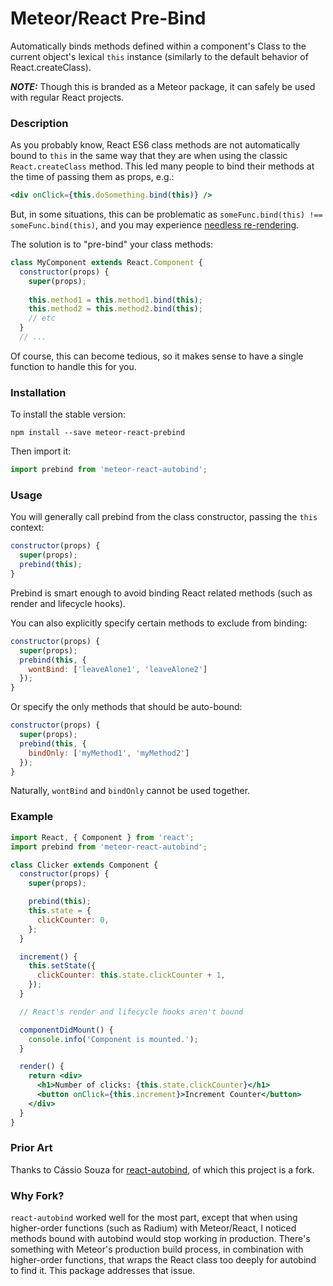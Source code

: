 # Meteor/React Pre-Bind

Automatically binds methods defined within a component's Class to the current object's lexical `this` instance (similarly to the default behavior of React.createClass).

***NOTE:*** Though this is branded as a Meteor package, it can safely be used with regular React projects.

### Description

As you probably know, React ES6 class methods are not automatically bound to `this` in the same way that they are when using the classic `React.createClass` method. This led many people to bind their methods at the time of passing them as props, e.g.:

```jsx
<div onClick={this.doSomething.bind(this)} />
```

But, in some situations, this can be problematic as `someFunc.bind(this) !== someFunc.bind(this)`, and you may experience [needless re-rendering](https://medium.com/@esamatti/react-js-pure-render-performance-anti-pattern-fb88c101332f).

The solution is to "pre-bind" your class methods:

```js
class MyComponent extends React.Component {
  constructor(props) {
    super(props);
    
    this.method1 = this.method1.bind(this);
    this.method2 = this.method2.bind(this);
    // etc
  }
  // ...
```

Of course, this can become tedious, so it makes sense to have a single function to handle this for you.

### Installation

To install the stable version:

```
npm install --save meteor-react-prebind
```

Then import it:

```js
import prebind from 'meteor-react-autobind';
```

### Usage

You will generally call prebind from the class constructor, passing the `this` context:

```js
constructor(props) {
  super(props);
  prebind(this);
}
```

Prebind is smart enough to avoid binding React related methods (such as render and lifecycle hooks).

You can also explicitly specify certain methods to exclude from binding:

```js
constructor(props) {
  super(props);
  prebind(this, {
    wontBind: ['leaveAlone1', 'leaveAlone2']
  });
}
```

Or specify the only methods that should be auto-bound:

```js
constructor(props) {
  super(props);
  prebind(this, {
    bindOnly: ['myMethod1', 'myMethod2']
  });
}
```

Naturally, `wontBind` and `bindOnly` cannot be used together.

### Example

```jsx
import React, { Component } from 'react';
import prebind from 'meteor-react-autobind';

class Clicker extends Component {
  constructor(props) {
    super(props);

    prebind(this);
    this.state = {
      clickCounter: 0,
    };
  }

  increment() {
    this.setState({
      clickCounter: this.state.clickCounter + 1,
    });
  }

  // React's render and lifecycle hooks aren't bound

  componentDidMount() {
    console.info('Component is mounted.');
  }

  render() {
    return <div>
      <h1>Number of clicks: {this.state.clickCounter}</h1>
      <button onClick={this.increment}>Increment Counter</button>
    </div>
  }
}

```

### Prior Art

Thanks to Cássio Souza for [react-autobind](https://github.com/cassiozen/React-autobind), of which this project is a fork.

### Why Fork?

`react-autobind` worked well for the most part, except that when using higher-order functions (such as Radium) with Meteor/React, I noticed methods bound with autobind would stop working in production. There's something with Meteor's production build process, in combination with higher-order functions, that wraps the React class too deeply for autobind to find it. This package addresses that issue.